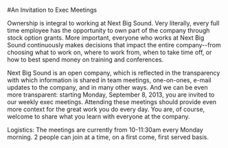 #An Invitation to Exec Meetings

Ownership is integral to working at Next Big Sound. Very literally, every full time employee has the opportunity to own part of the company through stock option grants. More important, everyone who works at Next Big Sound continuously makes decisions that impact the entire company--from choosing what to work on, where to work from, when to take time off, or how to best spend money on training and conferences.

Next Big Sound is an open company, which is reflected in the transparency with which information is shared in team meetings, one-on-ones, e-mail updates to the company, and in many other ways. And we can be even more transparent: starting Monday, September 8, 2013, you are invited to our weekly exec meetings. Attending these meetings should provide even more context for the great work you do every day. You are, of course, welcome to share what you learn with everyone at the company.

Logistics: The meetings are currently from 10-11:30am every Monday morning. 2 people can join at a time, on a first come, first served basis. 
